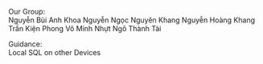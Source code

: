 Our Group:</br>
Nguyễn Bùi Anh Khoa
Nguyễn Ngọc Nguyên Khang
Nguyễn Hoàng Khang
Trần Kiện Phong
Võ Minh Nhựt
Ngô Thành Tài

Guidance:</br> Local SQL on other Devices

